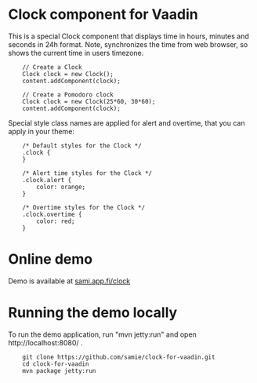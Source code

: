 Clock component for Vaadin
==============

This is a special Clock component that displays time in hours, minutes and seconds in 24h format.
Note, synchronizes the time from web browser, so shows the current time in users timezone.

		// Create a Clock
		Clock clock = new Clock();
		content.addComponent(clock);

	    // Create a Pomodoro clock
        Clock clock = new Clock(25*60, 30*60);
        content.addComponent(clock);

		
Special style class names are applied for alert and overtime, that you can apply in your theme:

		/* Default styles for the Clock */
		.clock {
		}

		/* Alert time styles for the Clock */
		.clock.alert {
			color: orange; 
		}
  
		/* Overtime styles for the Clock */
		.clock.overtime {
			color: red;
		}
		


Online demo
=======

Demo is available at [sami.app.fi/clock](http://sami.app.fi/clock-for-vaadin)


Running the demo locally
=======

To run the demo application, run "mvn jetty:run" and open http://localhost:8080/ .

		git clone https://github.com/samie/clock-for-vaadin.git
		cd clock-for-vaadin
		mvn package jetty:run

